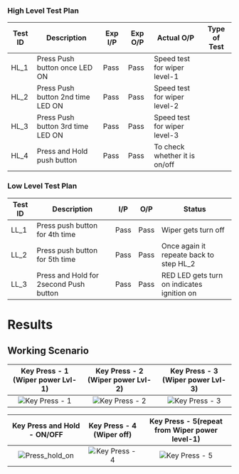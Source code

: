 ### High Level Test Plan
| Test ID  | Description | Exp I/P | Exp O/P | Actual O/P | Type of Test |
| ------------- | ------------- | ------------------------------- | ------- | --------  | ----------- |
| HL_1  | Press Push button once LED ON | Pass | Pass | Speed test for wiper level-1 |
| HL_2  | Press Push button 2nd time LED ON | Pass | Pass | Speed test for wiper level-2 |
| HL_3  | Press Push button 3rd time LED ON | Pass | Pass | Speed test for wiper level-3 |
| HL_4  | Press and Hold push button | Pass | Pass | To check whether it is on/off |

### Low Level Test Plan
| Test ID | Description | I/P | O/P | Status  |
| ------------- | ------------- | ------- | ------- | ------- |
| LL_1 | Press push button for 4th time | Pass | Pass | Wiper gets turn off |
| LL_2 | Press push button for 5th time | Pass | Pass | Once again it repeate back to step HL_2 |
| LL_3 | Press and Hold for 2second Push button | Pass | Pass | RED LED gets turn on indicates ignition on | 


# Results

## Working Scenario
|Key Press - 1 (Wiper power Lvl-1)|Key Press - 2 (Wiper power Lvl-2)|Key Press - 3 (Wiper power Lvl-3)|
|:--:|:--:|:--:|
| ![Key Press - 1](https://user-images.githubusercontent.com/102242702/168414064-1af31028-342e-4f3e-a754-2bf0bc005abe.gif)  | ![Key Press - 2](https://user-images.githubusercontent.com/102242702/168414162-cab0228e-49cf-4fe9-94c9-221a714964fa.gif)  |  ![Key Press - 3](https://user-images.githubusercontent.com/102242702/168414183-5be8a852-5448-423c-8987-b6551201608e.gif) |

|Key Press and Hold - __ON/OFF__|Key Press - 4 (Wiper off)|Key Press - 5(repeat from Wiper power level-1)|
|:--:|:--:|:--:|
| ![Press_hold_on](https://user-images.githubusercontent.com/102242702/168414248-0ffe8362-1028-45b7-84b7-cc6e4aee73fb.gif)  | ![Key Press - 4](https://user-images.githubusercontent.com/102242702/168414262-4e2791a3-5fc4-4559-a6cd-e38d58ad214e.gif)  | ![Key Press - 5](https://user-images.githubusercontent.com/102242702/168414281-bfe9a227-3964-4d1b-a01a-282523b569cd.gif) |
